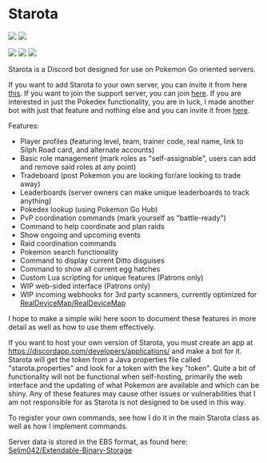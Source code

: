# Starota
[![](https://discordbots.org/api/widget/489245655710040099.svg)](https://discordbots.org/bot/489245655710040099)
[![](https://discordbots.org/api/widget/541079916234407967.svg)](https://discordbots.org/bot/541079916234407967)

[![](https://img.shields.io/discord/436614503606779914.svg)](https://discord.gg/NxverNw)
[![](https://img.shields.io/twitter/follow/Starota_Bot.svg?label=Follow&style=flat)](https://twitter.com/Starota_Bot)
[![](https://discordbots.org/api/widget/status/489245655710040099.svg)](https://discordbots.org/bot/489245655710040099)

Starota is a Discord bot designed for use on Pokemon Go oriented servers.

If you want to add Starota to your own server, you can invite it from here [this](https://discordbots.org/bot/489245655710040099).  If you want to join the support server, you can join [here](https://discord.gg/NxverNw).  If you are interested in just the Pokedex functionality, you are in luck, I made another bot with just that feature and nothing else and you can invite it from [here](https://discordbots.org/bot/541079916234407967).

Features:
  - Player profiles (featuring level, team, trainer code, real name, link to Silph Road card, and alternate accounts)
  - Basic role management (mark roles as "self-assignable", users can add and remove said roles at any point)
  - Tradeboard (post Pokemon you are looking for/are looking to trade away)
  - Leaderboards (server owners can make unique leaderboards to track anything)
  - Pokedex lookup (using Pokemon Go Hub)
  - PvP coordination commands (mark yourself as "battle-ready")
  - Command to help coordinate and plan raids
  - Show ongoing and upcoming events
  - Raid coordination commands
  - Pokemon search functionality
  - Command to display current Ditto disguises
  - Command to show all current egg hatches
  - Custom Lua scripting for unique features (Patrons only)
  - WIP web-sided interface (Patrons only)
  - WIP incoming webhooks for 3rd party scanners, currently optimized for [RealDeviceMap/RealDeviceMap](https://github.com/RealDeviceMap/RealDeviceMap)

I hope to make a simple wiki here soon to document these features in more detail as well as how to use them effectively.

If you want to host your own version of Starota, you must create an app at <https://discordapp.com/developers/applications/> and make a bot for it.  Starota will get the token from a Java properties file called "starota.properties" and look for a token with the key "token".  Quite a bit of functionality will not be functional when self-hosting, primarily the web interface and the updating of what Pokemon are available and which can be shiny.  Any of these features may cause other issues or vulnerabilities that I am not responsible for as Starota is not designed to be used in this way.

To register your own commands, see how I do it in the main Starota class as well as how I implement commands.

Server data is stored in the EBS format, as found here: [Selim042/Extendable-Binary-Storage](https://github.com/Selim042/Extendable-Binary-Storage)
